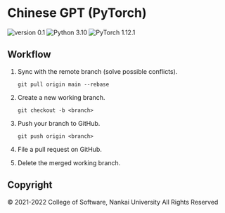 # Chinese GPT (PyTorch)

![version 0.1](https://img.shields.io/badge/version-0.1-3776AB)
![Python 3.10](https://img.shields.io/badge/Python-3.10-3776AB?logo=python&logoColor=white)
![PyTorch 1.12.1](https://img.shields.io/badge/PyTorch-1.12.1-EE4C2C?logo=pytorch&logoColor=white)

## Workflow

1. Sync with the remote branch (solve possible conflicts).

   ```
   git pull origin main --rebase
   ```

2. Create a new working branch.

   ```
   git checkout -b <branch>
   ```

3. Push your branch to GitHub.

   ```
   git push origin <branch>
   ```

4. File a pull request on GitHub.
5. Delete the merged working branch.

## Copyright

© 2021-2022 College of Software, Nankai University All Rights Reserved
